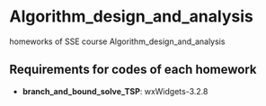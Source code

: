 # Algorithm_design_and_analysis
homeworks of SSE course Algorithm_design_and_analysis

## **Requirements for codes of each homework**
- **branch_and_bound_solve_TSP**: wxWidgets-3.2.8
